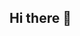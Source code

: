 ## Hi there 👋

<!--

**Here are some ideas to get you started:**

We’re a team of engineers, client success managers, product creators and visionairies who’ve architected some awesome solutions on open source!

-->
